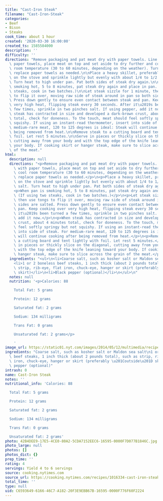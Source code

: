 ```yaml
---
title: "Cast-Iron Steak"
filename: "Cast-Iron-Steak"
categories:
- Beef
- Bison
- Steaks
cook_time: about 1 hour
created: '2020-03-30 16:00:00'
created_ts: 1585584000
description: ''
difficulty: ''
directions: "Remove packaging and pat meat dry with paper towels. Line a plate with\
  \ paper towels, place meat on top and set aside to dry further and come to cool\
  \ room temperature (30 to 60 minutes, depending on the weather). Turn occasionally;\
  \ replace paper towels as needed.\n\nPlace a heavy skillet, preferably cast-iron,\
  \ on the stove and sprinkle lightly but evenly with about 1/4 to 1/2 teaspoon salt.\
  \ Turn heat to high under pan. Pat both sides of steak dry again.\n\nWhen pan is\
  \ smoking hot, 5 to 8 minutes, pat steak dry again and place in pan. (If using two\
  \ steaks, cook in two batches.)\n\nLet steak sizzle for 1 minute, then use tongs\
  \ to flip it over, moving raw side of steak around in pan so both sides are salted.\
  \ Press down gently to ensure even contact between steak and pan. Keep cooking over\
  \ very high heat, flipping steak every 30 seconds. After it\u2019s been turned a\
  \ few times, sprinkle in two pinches salt. If using pepper, add it now.\n\nWhen\
  \ steak has contracted in size and developed a dark-brown crust, about 4 minutes\
  \ total, check for doneness. To the touch, meat should feel softly springy but not\
  \ squishy. If using an instant-read thermometer, insert into side of steak. For\
  \ medium-rare meat, 120 to 125 degrees is ideal: Steak will continue cooking after\
  \ being removed from heat.\n\nRemove steak to a cutting board and tent lightly with\
  \ foil. Let rest 5 minutes.\n\nServe in pieces or thickly slice on the diagonal,\
  \ cutting away from your body and with the top edge of the knife leaning toward\
  \ your body. If cooking skirt or hanger steak, make sure to slice across the grain\
  \ of the meat."
html:
  description: null
  directions: "<p>Remove packaging and pat meat dry with paper towels. Line a plate\
    \ with paper towels, place meat on top and set aside to dry further and come to\
    \ cool room temperature (30 to 60 minutes, depending on the weather). Turn occasionally;\
    \ replace paper towels as needed.</p>\n<p>Place a heavy skillet, preferably cast-iron,\
    \ on the stove and sprinkle lightly but evenly with about 1/4 to 1/2 teaspoon\
    \ salt. Turn heat to high under pan. Pat both sides of steak dry again.</p>\n\
    <p>When pan is smoking hot, 5 to 8 minutes, pat steak dry again and place in pan.\
    \ (If using two steaks, cook in two batches.)</p>\n<p>Let steak sizzle for 1 minute,\
    \ then use tongs to flip it over, moving raw side of steak around in pan so both\
    \ sides are salted. Press down gently to ensure even contact between steak and\
    \ pan. Keep cooking over very high heat, flipping steak every 30 seconds. After\
    \ it\u2019s been turned a few times, sprinkle in two pinches salt. If using pepper,\
    \ add it now.</p>\n<p>When steak has contracted in size and developed a dark-brown\
    \ crust, about 4 minutes total, check for doneness. To the touch, meat should\
    \ feel softly springy but not squishy. If using an instant-read thermometer, insert\
    \ into side of steak. For medium-rare meat, 120 to 125 degrees is ideal: Steak\
    \ will continue cooking after being removed from heat.</p>\n<p>Remove steak to\
    \ a cutting board and tent lightly with foil. Let rest 5 minutes.</p>\n<p>Serve\
    \ in pieces or thickly slice on the diagonal, cutting away from your body and\
    \ with the top edge of the knife leaning toward your body. If cooking skirt or\
    \ hanger steak, make sure to slice across the grain of the meat.</p>\n"
  ingredients: "<ul>\n<li>Coarse salt, such as kosher salt or Maldon sea salt</li>\n\
    <li>1 or 2 boneless beef steaks, 1 inch thick (about 2 pounds total), such as\
    \ strip, rib-eye, flat iron, chuck-eye, hanger or skirt (preferably \u201Coutside\u201D\
    \ skirt)</li>\n<li>Black pepper (optional)</li>\n</ul>\n"
  notes: null
  nutrition: '<p>Calories: 88

    Total Fat: 5 grams

    Protein: 12 grams

    Saturated fat: 2 grams

    Sodium: 134 milligrams

    Trans Fat: 0 grams

    Unsaturated fat: 2 grams</p>

    '
image_url: https://static01.nyt.com/images/2014/05/12/multimedia/recipelab-steak/recipelab-steak-verticalTwoByThree735-v2.jpg
ingredients: "Coarse salt, such as kosher salt or Maldon sea salt\n1 or 2 boneless\
  \ beef steaks, 1 inch thick (about 2 pounds total), such as strip, rib-eye, flat\
  \ iron, chuck-eye, hanger or skirt (preferably \u201Coutside\u201D skirt)\nBlack\
  \ pepper (optional)"
intrash: 0
name: Cast-Iron Steak
notes: ''
nutritional_info: 'Calories: 88

  Total Fat: 5 grams

  Protein: 12 grams

  Saturated fat: 2 grams

  Sodium: 134 milligrams

  Trans Fat: 0 grams

  Unsaturated fat: 2 grams'
photo: 42B4DEE9-17E5-4CE0-80A2-5CDA7152EEC6-16595-0000F7D077B1846C.jpg
photo_large: null
photos: []
photos_dict: {}
prep_time: ''
rating: 4
servings: Yield 4 to 6 servings
source: cooking.nytimes.com
source_url: https://cooking.nytimes.com/recipes/1016334-cast-iron-steak?action=click&module=Global%20Search%20Recipe%20Card&pgType=search&rank=9
total_time: ''
type: null
uid: C6593649-6166-46C7-A182-20F3E9EBB67B-16595-0000F776F60F2224
---
```

